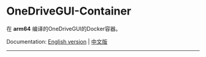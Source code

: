 # OneDriveGUI-Container

在 **arm64** 编译的OneDriveGUI的Docker容器。

Documentation: [English version](https://github.com/orinsid/OneDriveGUI/blob/main/README.md) | [中文版](https://github.com/orinsid/OneDriveGUI/blob/main/README_CN.md)

* * *
